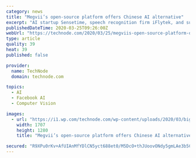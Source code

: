 ```yaml
---
category: news
title: "Megvii’s open-source platform offers Chinese AI alternative"
excerpt: "AI startup Sensetime, speech recognition firm iFlytek, and surveillance camera maker Hikvision, among others, were also included in the ban. Megvii is currently pursuing a listing in Hong Kong, which could make it China’s first AI startup to go public."
publishedDateTime: 2020-03-25T09:26:00Z
webUrl: "https://technode.com/2020/03/25/megviis-open-source-platform-offers-chinese-ai-alternative/"
type: article
quality: 39
heat: 39
published: false

provider:
  name: TechNode
  domain: technode.com

topics:
  - AI
  - Facebook AI
  - Computer Vision

images:
  - url: "https://i1.wp.com/technode.com/wp-content/uploads/2020/03/bigstock-artificial-intelligence-1745972-1.jpg?fit=1707%2C1280&ssl=1"
    width: 1707
    height: 1280
    title: "Megvii’s open-source platform offers Chinese AI alternative"

secured: "R9XPu0rKv+AfUIAnMfYDlCN5yct688et0/M5DcO+thJUoovONdy5gmLAe3b5CiQZgC+Z0o3WxZFdf8YodBkRouWWaKZS1bDlEeIuR7M+kj4eIH706lEHduvwdpDQX1ngdHoWbdTJ4ydQq30wnbJEKrnrUv2G2AqVcaGBEer2GhyVuH3KXxRcatxc5yukrxLiiPfGtl7NzOVSOMRa3UugcNSsOafPiyn9A83CaLBWmIawPxuwqtH2w8NUXt9Usw6TAO+nikQt1hHcTVxf8VI6d4DnLUt48ajaQCFWAxLivq37LE+6HGSM6UV1sIT/YEH1/u6lYObWSj6X8jr5WDc4U3OyPA336BqHKjO8roS0MRnLat/yculZQrje+mkTSTZwxtNPO31LJmF/eSdlVNaTIkZX0OFmrLvxZX6LksvCqL0IhYEJWHjZ/0U4025uNIEnlumaICBIYKT1xxw5ODkj95wutz9zWbmvUBdXX2nro+k=;1Ci+k+jnecdbFsz9wNwvkQ=="
---
```


